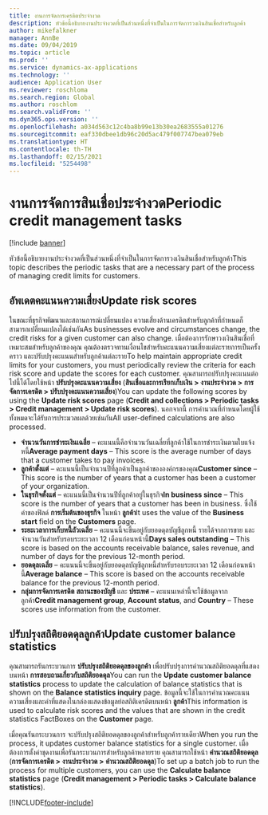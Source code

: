 ```yaml
---
title: งานการจัดการเครดิตประจำงวด
description: หัวข้อนี้อธิบายงานประจำงวดที่เป็นส่วนหนึ่งที่จำเป็นในการจัดการวงเงินสินเชื่อสำหรับลูกค้า
author: mikefalkner
manager: AnnBe
ms.date: 09/04/2019
ms.topic: article
ms.prod: ''
ms.service: dynamics-ax-applications
ms.technology: ''
audience: Application User
ms.reviewer: roschloma
ms.search.region: Global
ms.author: roschlom
ms.search.validFrom: ''
ms.dyn365.ops.version: ''
ms.openlocfilehash: a034d563c12c4ba8b99e13b30ea2683555a01276
ms.sourcegitcommit: eaf330dbee1db96c20d5ac479f007747bea079eb
ms.translationtype: HT
ms.contentlocale: th-TH
ms.lasthandoff: 02/15/2021
ms.locfileid: "5254498"
---
```

# <a name="periodic-credit-management-tasks"></a><span data-ttu-id="6aec2-103">งานการจัดการสินเชื่อประจำงวด</span><span class="sxs-lookup"><span data-stu-id="6aec2-103">Periodic credit management tasks</span></span>

[!include [banner](../includes/banner.md)]

<span data-ttu-id="6aec2-104">หัวข้อนี้อธิบายงานประจำงวดที่เป็นส่วนหนึ่งที่จำเป็นในการจัดการวงเงินสินเชื่อสำหรับลูกค้า</span><span class="sxs-lookup"><span data-stu-id="6aec2-104">This topic describes the periodic tasks that are a necessary part of the process of managing credit limits for customers.</span></span>

## <a name="update-risk-scores"></a><span data-ttu-id="6aec2-105">อัพเดตคะแนนความเสี่ยง</span><span class="sxs-lookup"><span data-stu-id="6aec2-105">Update risk scores</span></span>

<span data-ttu-id="6aec2-106">ในขณะที่ธุรกิจพัฒนาและสถานการณ์เปลี่ยนแปลง ความเสี่ยงด้านเครดิตสำหรับลูกค้าที่กำหนดก็สามารถเปลี่ยนแปลงได้เช่นกัน</span><span class="sxs-lookup"><span data-stu-id="6aec2-106">As businesses evolve and circumstances change, the credit risks for a given customer can also change.</span></span> <span data-ttu-id="6aec2-107">เมื่อต้องการรักษาวงเงินสินเชื่อที่เหมาะสมสำหรับลูกค้าของคุณ คุณต้องตรวจทานเงื่อนไขสำหรับคะแนนความเสี่ยงแต่ละรายการเป็นครั้งคราว และปรับปรุงคะแนนสำหรับลูกค้าแต่ละราย</span><span class="sxs-lookup"><span data-stu-id="6aec2-107">To help maintain appropriate credit limits for your customers, you must periodically review the criteria for each risk score and update the scores for each customer.</span></span> <span data-ttu-id="6aec2-108">คุณสามารถปรับปรุงคะแนนต่อไปนี้ได้โดยใช้หน้า **ปรับปรุงคะแนนความเสี่ยง** (**สินเชื่อและการเรียกเก็บเงิน \> งานประจำงวด \> การจัดการเครดิต \> ปรับปรุงคะแนนความเสี่ยง**)</span><span class="sxs-lookup"><span data-stu-id="6aec2-108">You can update the following scores by using the **Update risk scores** page (**Credit and collections \> Periodic tasks \> Credit management \> Update risk scores**).</span></span> <span data-ttu-id="6aec2-109">นอกจากนี้ การคำนวณที่กำหนดโดยผู้ใช้ทั้งหมดจะได้รับการประมวลผลด้วยเช่นกัน</span><span class="sxs-lookup"><span data-stu-id="6aec2-109">All user-defined calculations are also processed.</span></span>

- <span data-ttu-id="6aec2-110">**จำนวนวันการชำระเงินเฉลี่ย** – คะแนนนี้คือจำนวนวันเฉลี่ยที่ลูกค้าใช้ในการชำระเงินตามใบแจ้งหนี้</span><span class="sxs-lookup"><span data-stu-id="6aec2-110">**Average payment days** – This score is the average number of days that a customer takes to pay invoices.</span></span>
- <span data-ttu-id="6aec2-111">**ลูกค้าตั้งแต่** – คะแนนนี้เป็นจำนวนปีที่ลูกค้าเป็นลูกค้าขององค์กรของคุณ</span><span class="sxs-lookup"><span data-stu-id="6aec2-111">**Customer since** – This score is the number of years that a customer has been a customer of your organization.</span></span>
- <span data-ttu-id="6aec2-112">**ในธุรกิจตั้งแต่** – คะแนนนี้เป็นจำนวนปีที่ลูกค้าอยู่ในธุรกิจ</span><span class="sxs-lookup"><span data-stu-id="6aec2-112">**In business since** – This score is the number of years that a customer has been in business.</span></span> <span data-ttu-id="6aec2-113">ซึ่งใช้ค่าของฟิลด์ **การเริ่มต้นของธุรกิจ** ในหน้า **ลูกค้า**</span><span class="sxs-lookup"><span data-stu-id="6aec2-113">It uses the value of the **Business start** field on the **Customers** page.</span></span>
- <span data-ttu-id="6aec2-114">**ระยะเวลาการเก็บหนี้ถัวเฉลี่ย** – คะแนนนี้จะขึ้นอยู่กับยอดดุลบัญชีลูกหนี้ รายได้จากการขาย และจำนวนวันสำหรับรอบระยะเวลา 12 เดือนก่อนหน้านี้</span><span class="sxs-lookup"><span data-stu-id="6aec2-114">**Days sales outstanding** – This score is based on the accounts receivable balance, sales revenue, and number of days for the previous 12-month period.</span></span>
- <span data-ttu-id="6aec2-115">**ยอดดุลเฉลี่ย** – คะแนนนี้จะขึ้นอยู่กับยอดดุลบัญชีลูกหนี้สำหรับรอบระยะเวลา 12 เดือนก่อนหน้านี้</span><span class="sxs-lookup"><span data-stu-id="6aec2-115">**Average balance** – This score is based on the accounts receivable balance for the previous 12-month period.</span></span>
- <span data-ttu-id="6aec2-116">**กลุ่มการจัดการเครดิต** **สถานะของบัญชี** และ **ประเทศ** – คะแนนเหล่านี้จะใช้ข้อมูลจากลูกค้า</span><span class="sxs-lookup"><span data-stu-id="6aec2-116">**Credit management group**, **Account status**, and **Country** – These scores use information from the customer.</span></span>

## <a name="update-customer-balance-statistics"></a><span data-ttu-id="6aec2-117">ปรับปรุงสถิติยอดดุลลูกค้า</span><span class="sxs-lookup"><span data-stu-id="6aec2-117">Update customer balance statistics</span></span>

<span data-ttu-id="6aec2-118">คุณสามารถรันกระบวนการ **ปรับปรุงสถิติยอดดุลของลูกค้า** เพื่อปรับปรุงการคำนวณสถิติยอดดุลที่แสดงบนหน้า **การสอบถามเกี่ยวกับสถิติยอดดุล**</span><span class="sxs-lookup"><span data-stu-id="6aec2-118">You can run the **Update customer balance statistics** process to update the calculation of balance statistics that is shown on the **Balance statistics inquiry** page.</span></span> <span data-ttu-id="6aec2-119">ข้อมูลนี้จะใช้ในการคำนวณคะแนนความเสี่ยงและค่าที่แสดงในกล่องแสดงข้อมูลย่อสถิติเครดิตบนหน้า **ลูกค้า**</span><span class="sxs-lookup"><span data-stu-id="6aec2-119">This information is used to calculate risk scores and the values that are shown in the credit statistics FactBoxes on the **Customer** page.</span></span>

<span data-ttu-id="6aec2-120">เมื่อคุณรันกระบวนการ จะปรับปรุงสถิติยอดดุลของลูกค้าสำหรับลูกค้ารายเดียว</span><span class="sxs-lookup"><span data-stu-id="6aec2-120">When you run the process, it updates customer balance statistics for a single customer.</span></span> <span data-ttu-id="6aec2-121">เมื่อต้องการตั้งค่าชุดงานเพื่อรันกระบวนการสำหรับลูกค้าหลายราย คุณสามารถใช้หน้า **คำนวณสถิติยอดดุล** (**การจัดการเครดิต \> งานประจำงวด \> คำนวณสถิติยอดดุล**)</span><span class="sxs-lookup"><span data-stu-id="6aec2-121">To set up a batch job to run the process for multiple customers, you can use the **Calculate balance statistics** page (**Credit management \> Periodic tasks \> Calculate balance statistics**).</span></span>


[!INCLUDE[footer-include](../../includes/footer-banner.md)]